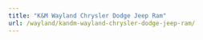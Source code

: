 ```yaml
---
title: "K&M Wayland Chrysler Dodge Jeep Ram"
url: /wayland/kandm-wayland-chrysler-dodge-jeep-ram/
---
```


